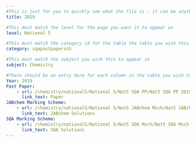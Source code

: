 ```yaml
---
#This is just for you to quickly see what the file is - it can be anything you want
title: 2019

#This must match the level for the page you want it to appear on
level: National 5

#This must match the category id for the table the table you wish this to appear in
category: sqapastpapersn5

#This must match the subject you wish this to appear in
subject: Chemistry

#There should be an entry here for each column in the table you wish to populate:
Year: 2019
Past Paper:
    - url: /chemistry/national5/National 5/Nat5 SQA PP/Nat5 SQA PP 2019.pdf
      link_text: Paper
JABchem Marking Scheme:
    - url: /chemistry/national5/National 5/Nat5 JABchem Msch/Nat5 JABchem Msch 2019.pdf
      link_text: JABchem Solutions
SQA Marking Scheme:
    - url: /chemistry/national5/National 5/Nat5 SQA Msch/Nat5 SQA Msch 2019.pdf
      link_text: SQA Solutions
---
```


